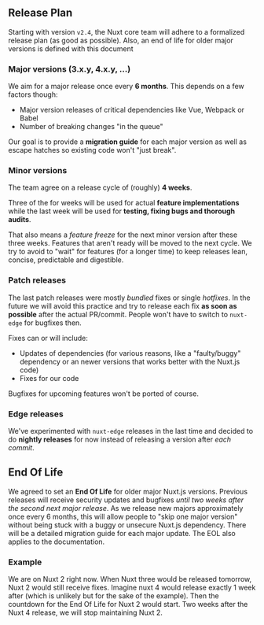 ## Release Plan

Starting with version `v2.4`, the Nuxt core team will adhere to a formalized release plan (as good as possible).
Also, an end of life for older major versions is defined with this document

### Major versions (3.x.y, 4.x.y, ...)

We aim for a major release once every **6 months**. This depends on a few factors though:

* Major version releases of critical dependencies like Vue, Webpack or Babel
* Number of breaking changes "in the queue"

Our goal is to provide a **migration guide** for each major version as well as escape hatches so existing code
won't "just break".

### Minor versions

The team agree on a release cycle of (roughly) **4 weeks**. 

Three of the for weeks will be used for actual **feature implementations** while the last week will be used for 
**testing, fixing bugs and thorough audits**.

That also means a *feature freeze* for the next minor version after these three weeks.
Features that aren't ready will be moved to the next cycle. We try to avoid to "wait" for features 
(for a longer time) to keep releases lean, concise, predictable and digestible.

### Patch releases

The last patch releases were mostly *bundled* fixes or single *hotfixes*. 
In the future we will avoid this practice and try to release each fix **as soon as possible** after the actual PR/commit.
People won't have to switch to `nuxt-edge` for bugfixes then.

Fixes can or will include:

* Updates of dependencies (for various reasons, like a "faulty/buggy" dependency or an newer versions that works better with the Nuxt.js code)
* Fixes for our code

Bugfixes for upcoming features won't be ported of course.

### Edge releases

We've experimented with `nuxt-edge` releases in the last time and decided to do **nightly releases** for now instead of 
releasing a version after *each commit*.

## End Of Life

We agreed to set an **End Of Life** for older major Nuxt.js versions. 
Previous releases will receive security updates and bugfixes *until two weeks after the second next major release*. 
As we release new majors approximately once every 6 months, this will allow people to "skip one major version" without
being stuck with a buggy or unsecure Nuxt.js dependency.
There will be a detailed migration guide for each major update.
The EOL also applies to the documentation.

### Example
We are on Nuxt 2 right now. When Nuxt three would be released tomorrow, Nuxt 2 would still receive fixes. 
Imagine nuxt 4 would release exactly 1 week after (which is unlikely but for the sake of the example). 
Then the countdown for the End Of Life for Nuxt 2 would start. 
Two weeks after the Nuxt 4 release, we will stop maintaining Nuxt 2.
